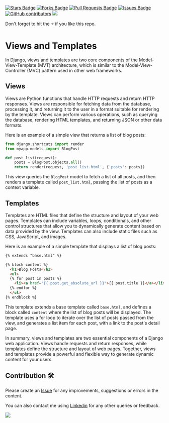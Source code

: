 <a href="https://github.com/drshahizan/learn-django/stargazers"><img src="https://img.shields.io/github/stars/drshahizan/learn-django" alt="Stars Badge"/></a>
<a href="https://github.com/drshahizan/learn-django/network/members"><img src="https://img.shields.io/github/forks/drshahizan/learn-django" alt="Forks Badge"/></a>
<a href="https://github.com/drshahizan/learn-django/pulls"><img src="https://img.shields.io/github/issues-pr/drshahizan/learn-django" alt="Pull Requests Badge"/></a>
<a href="https://github.com/drshahizan/learn-django/issues"><img src="https://img.shields.io/github/issues/drshahizan/learn-django" alt="Issues Badge"/></a>
<a href="https://github.com/drshahizan/learn-django/graphs/contributors"><img alt="GitHub contributors" src="https://img.shields.io/github/contributors/drshahizan/learn-django?color=2b9348"></a>
![](https://visitor-badge.glitch.me/badge?page_id=drshahizan/learn-django)

Don't forget to hit the :star: if you like this repo.

# Views and Templates

In Django, views and templates are two core components of the Model-View-Template (MVT) architecture, which is similar to the Model-View-Controller (MVC) pattern used in other web frameworks.

## Views

Views are Python functions that handle HTTP requests and return HTTP responses. Views are responsible for fetching data from the database, processing it, and returning it to the user in a format suitable for rendering by the template. Views can perform various operations, such as querying the database, rendering HTML templates, and returning JSON or other data formats.

Here is an example of a simple view that returns a list of blog posts:

```python
from django.shortcuts import render
from myapp.models import BlogPost

def post_list(request):
    posts = BlogPost.objects.all()
    return render(request, 'post_list.html', {'posts': posts})
```

This view queries the `BlogPost` model to fetch a list of all posts, and then renders a template called `post_list.html`, passing the list of posts as a context variable.

## Templates

Templates are HTML files that define the structure and layout of your web pages. Templates can include variables, loops, conditionals, and other control structures that allow you to dynamically generate content based on data provided by the view. Templates can also include static files such as CSS, JavaScript, and images.

Here is an example of a simple template that displays a list of blog posts:

```html
{% extends "base.html" %}

{% block content %}
  <h1>Blog Posts</h1>
  <ul>
  {% for post in posts %}
    <li><a href="{{ post.get_absolute_url }}">{{ post.title }}</a></li>
  {% endfor %}
  </ul>
{% endblock %}
```

This template extends a base template called `base.html`, and defines a block called `content` where the list of blog posts will be displayed. The template uses a for loop to iterate over the list of posts passed from the view, and generates a list item for each post, with a link to the post's detail page.

In summary, views and templates are two essential components of a Django web application. Views handle requests and return responses, while templates define the structure and layout of web pages. Together, views and templates provide a powerful and flexible way to generate dynamic content for your users.
## Contribution 🛠️
Please create an [Issue](https://github.com/drshahizan/learn-django/issues) for any improvements, suggestions or errors in the content.

You can also contact me using [Linkedin](https://www.linkedin.com/in/drshahizan/) for any other queries or feedback.

![](https://komarev.com/ghpvc/?username=drshahizan&label=Views&color=0e75b6&style=flat)
